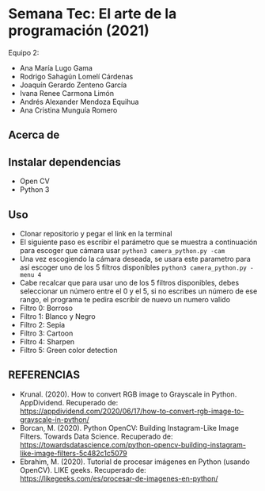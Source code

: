 # Semana Tec: El arte de la programación (2021)

Equipo 2:
- Ana María Lugo Gama
- Rodrigo Sahagún Lomelí Cárdenas
- Joaquín Gerardo Zenteno García
- Ivana Renee Carmona Limón
- Andrés Alexander Mendoza Equihua
- Ana Cristina Munguía Romero
## Acerca de

## Instalar dependencias
- Open CV
- Python 3

## Uso
- Clonar repositorio y pegar el link en la terminal
- El siguiente paso es escribir el parámetro que se muestra a continuación para escoger que cámara usar ```python3 camera_python.py -cam```
- Una vez escogiendo la cámara deseada, se usara este parametro para así escoger uno de los 5 filtros disponibles ```python3 camera_python.py -menu 4```
- Cabe recalcar que para usar uno de los 5 filtros disponibles, debes seleccionar un número entre el 0 y el 5, si no escribes un número de ese rango, el programa te pedira escribir de nuevo un numero valido
- Filtro 0: Borroso
- Filtro 1: Blanco y Negro 
- Filtro 2: Sepia
- Filtro 3: Cartoon
- Filtro 4: Sharpen 
- Filtro 5: Green color detection 

## REFERENCIAS
- Krunal. (2020). How to convert RGB image to Grayscale in Python. AppDividend. Recuperado de: https://appdividend.com/2020/06/17/how-to-convert-rgb-image-to-grayscale-in-python/
- Borcan, M. (2020). Python OpenCV: Building Instagram-Like Image Filters. Towards Data Science. Recuperado de: https://towardsdatascience.com/python-opencv-building-instagram-like-image-filters-5c482c1c5079
- Ebrahim, M. (2020). Tutorial de procesar imágenes en Python (usando OpenCV). LIKE geeks. Recuperado de: https://likegeeks.com/es/procesar-de-imagenes-en-python/
